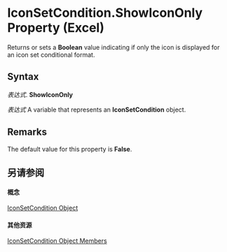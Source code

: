 
# IconSetCondition.ShowIconOnly Property (Excel)

Returns or sets a  **Boolean** value indicating if only the icon is displayed for an icon set conditional format.


## Syntax

 _表达式_. **ShowIconOnly**

 _表达式_ A variable that represents an **IconSetCondition** object.


## Remarks

The default value for this property is  **False**.


## 另请参阅


#### 概念


[IconSetCondition Object](e3c4ef69-4d95-87c9-5059-805775288e24.md)
#### 其他资源


[IconSetCondition Object Members](http://msdn.microsoft.com/library/5ea20648-be46-7b8b-be31-368fc98329ab%28Office.15%29.aspx)